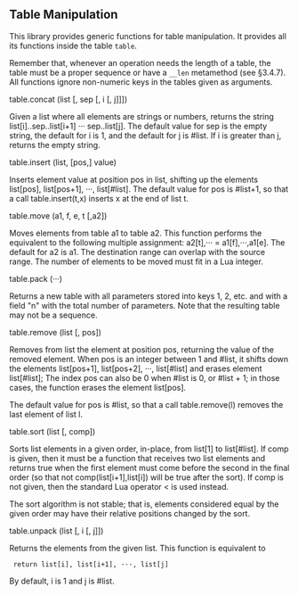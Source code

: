 
## Table Manipulation

This library provides generic functions for table manipulation. 
It provides all its functions inside the table `table`.

Remember that, whenever an operation needs the length of a table, 
the table must be a proper sequence or have a `__len` metamethod (see §3.4.7). 
All functions ignore non-numeric keys in the tables given as arguments. 

table.concat (list [, sep [, i [, j]]])

Given a list where all elements are strings or numbers, returns the string list[i]..sep..list[i+1] ··· sep..list[j]. The default value for sep is the empty string, the default for i is 1, and the default for j is #list. If i is greater than j, returns the empty string.

table.insert (list, [pos,] value)

Inserts element value at position pos in list, shifting up the elements list[pos], list[pos+1], ···, list[#list]. The default value for pos is #list+1, so that a call table.insert(t,x) inserts x at the end of list t.

table.move (a1, f, e, t [,a2])

Moves elements from table a1 to table a2. This function performs the equivalent to the following multiple assignment: a2[t],··· = a1[f],···,a1[e]. The default for a2 is a1. The destination range can overlap with the source range. The number of elements to be moved must fit in a Lua integer.

table.pack (···)

Returns a new table with all parameters stored into keys 1, 2, etc. and with a field "n" with the total number of parameters. Note that the resulting table may not be a sequence.

table.remove (list [, pos])

Removes from list the element at position pos, returning the value of the removed element. When pos is an integer between 1 and #list, it shifts down the elements list[pos+1], list[pos+2], ···, list[#list] and erases element list[#list]; The index pos can also be 0 when #list is 0, or #list + 1; in those cases, the function erases the element list[pos].

The default value for pos is #list, so that a call table.remove(l) removes the last element of list l.

table.sort (list [, comp])

Sorts list elements in a given order, in-place, from list[1] to list[#list]. If comp is given, then it must be a function that receives two list elements and returns true when the first element must come before the second in the final order (so that not comp(list[i+1],list[i]) will be true after the sort). If comp is not given, then the standard Lua operator < is used instead.

The sort algorithm is not stable; that is, elements considered equal by the given order may have their relative positions changed by the sort.

table.unpack (list [, i [, j]])

Returns the elements from the given list. This function is equivalent to

     return list[i], list[i+1], ···, list[j]

By default, i is 1 and j is #list. 

